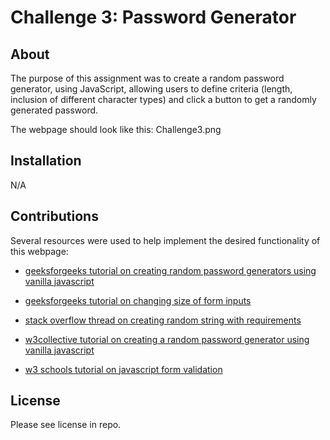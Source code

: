 # Challenge 3: Password Generator

## About
The purpose of this assignment was to create a random password generator, using JavaScript, allowing users to define criteria (length, inclusion of different character types) and click a button to get a randomly generated password. 

The webpage should look like this:
Challenge3.png 

## Installation
N/A

## Contributions
Several resources were used to help implement the desired functionality of this webpage:

* [geeksforgeeks tutorial on creating random password generators using vanilla javascript](https://www.geeksforgeeks.org/how-to-generate-a-random-password-using-javascript/)

* [geeksforgeeks tutorial on changing size of form inputs](https://www.geeksforgeeks.org/how-to-set-checkbox-size-in-html-css/)

* [stack overflow thread on creating random string with requirements](https://stackoverflow.com/questions/9719570/generate-random-password-string-with-requirements-in-javascript)

* [w3collective tutorial on creating a random password generator using vanilla javascript](https://w3collective.com/random-password-generator-javascript/)

* [w3 schools tutorial on javascript form validation](https://www.w3schools.com/js/js_validation.asp)

## License
Please see license in repo.